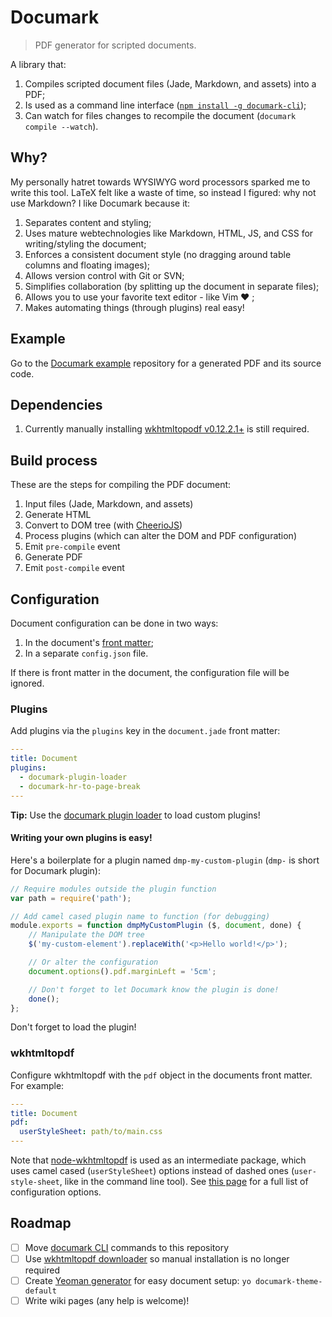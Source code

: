 # Documark

> PDF generator for scripted documents.

A library that:

1. Compiles scripted document files (Jade, Markdown, and assets) into a PDF;
2. Is used as a command line interface ([`npm install -g documark-cli`][documark-cli]);
3. Can watch for files changes to recompile the document (`documark compile --watch`).

## Why?

My personally hatret towards WYSIWYG word processors sparked me to write this tool. LaTeX felt like a waste of time, so instead I figured: why not use Markdown? I like Documark because it:

1. Separates content and styling;
2. Uses mature webtechnologies like Markdown, HTML, JS, and CSS for writing/styling the document;
3. Enforces a consistent document style (no dragging around table columns and floating images);
4. Allows version control with Git or SVN;
5. Simplifies collaboration (by splitting up the document in separate files);
6. Allows you to use your favorite text editor - like Vim ❤ ;
7. Makes automating things (through plugins) real easy!

## Example

Go to the [Documark example][documark-example] repository for a generated PDF and its source code.

## Dependencies

1. Currently manually installing [wkhtmltopodf v0.12.2.1+][wkhtmltopdf-install] is still required.

## Build process

These are the steps for compiling the PDF document:

1. Input files (Jade, Markdown, and assets)
2. Generate HTML
3. Convert to DOM tree (with [CheerioJS][cheeriojs])
3. Process plugins (which can alter the DOM and PDF configuration)
4. Emit `pre-compile` event
5. Generate PDF
6. Emit `post-compile` event

## Configuration

Document configuration can be done in two ways:

1. In the document's [front matter][front-matter];
2. In a separate `config.json` file.

If there is front matter in the document, the configuration file will be ignored.

### Plugins

Add plugins via the `plugins` key in the `document.jade` front matter:

```yaml
---
title: Document
plugins:
  - documark-plugin-loader
  - documark-hr-to-page-break
---
```

__Tip:__ Use the [documark plugin loader][documark-plugin-loader] to load custom plugins!

#### Writing your own plugins is easy!

Here's a boilerplate for a plugin named `dmp-my-custom-plugin` (`dmp-` is short for Documark plugin):

```js
// Require modules outside the plugin function
var path = require('path');

// Add camel cased plugin name to function (for debugging)
module.exports = function dmpMyCustomPlugin ($, document, done) {
	// Manipulate the DOM tree
	$('my-custom-element').replaceWith('<p>Hello world!</p>');

	// Or alter the configuration
	document.options().pdf.marginLeft = '5cm';

	// Don't forget to let Documark know the plugin is done!
	done();
};
```

Don't forget to load the plugin!

### wkhtmltopdf

Configure wkhtmltopdf with the `pdf` object in the documents front matter. For example:

```yaml
---
title: Document
pdf:
  userStyleSheet: path/to/main.css
---
```

Note that [node-wkhtmltopdf][node-wkhtmltopdf] is used as an intermediate package, which uses camel cased (`userStyleSheet`) options instead of dashed ones (`user-style-sheet`, like in the command line tool). See [this page][wkhtmltopdf-options] for a full list of configuration options.

## Roadmap

- [ ] Move [documark CLI][documark-cli] commands to this repository
- [ ] Use [wkhtmltopdf downloader][wkhtmltopdf-downloader] so manual installation is no longer required
- [ ] Create [Yeoman generator][yeoman-generator] for easy document setup: `yo documark-theme-default`
- [ ] Write wiki pages (any help is welcome)!

[documark-cli]: https://github.com/mauvm/documark-cli
[documark-example]: https://github.com/mauvm/documark-example
[wkhtmltopdf-install]: http://wkhtmltopdf.org/downloads.html
[cheeriojs]: https://github.com/cheeriojs/cheerio
[front-matter]: https://github.com/jxson/front-matter#example
[documark-plugin-loader]: https://www.npmjs.com/package/documark-plugin-loader
[node-wkhtmltopdf]: https://www.npmjs.com/package/wkhtmltopdf
[wkhtmltopdf-options]: http://wkhtmltopdf.org/usage/wkhtmltopdf.txt
[wkhtmltopdf-downloader]: https://github.com/mauvm/wkhtmltopdf-downloader
[yeoman-generator]: https://github.com/yeoman/yo

